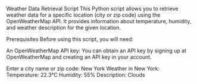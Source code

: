 Weather Data Retrieval Script
This Python script allows you to retrieve weather data for a specific location (city or zip code) using the OpenWeatherMap API. It provides information about temperature, humidity, and weather description for the given location.

Prerequisites
Before using this script, you will need:

An OpenWeatherMap API key: You can obtain an API key by signing up at OpenWeatherMap and creating an API key in your account.

Enter a city name or zip code: New York
Weather in New York:
Temperature: 22.3°C
Humidity: 55%
Description: Clouds
